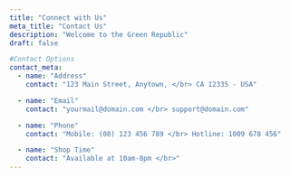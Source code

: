 ```yaml
---
title: "Connect with Us"
meta_title: "Contact Us"
description: "Welcome to the Green Republic"
draft: false

#Contact Options
contact_meta:
  - name: "Address"
    contact: "123 Main Street, Anytown, </br> CA 12335 - USA"

  - name: "Email"
    contact: "yourmail@domain.com </br> support@domain.com"

  - name: "Phone"
    contact: "Mobile: (08) 123 456 789 </br> Hotline: 1009 678 456"

  - name: "Shop Time"
    contact: "Available at 10am-8pm </br>"
---
```

